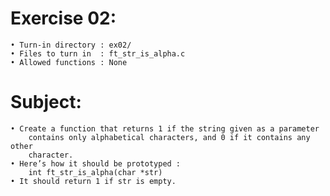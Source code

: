 # Exercise 02:
	• Turn-in directory : ex02/
	• Files to turn in  : ft_str_is_alpha.c
	• Allowed functions : None
# Subject:
	• Create a function that returns 1 if the string given as a parameter
		contains only alphabetical characters, and 0 if it contains any other
		character.
	• Here’s how it should be prototyped :
		int ft_str_is_alpha(char *str)
	• It should return 1 if str is empty.
